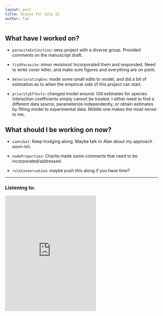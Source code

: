 ```yaml
---
layout: post
title: Status for July 12
author: Tad
---
```


## What have I worked on?

* `parasiteExtinction`: sexy project with a diverse group. Provided comments on the manuscript draft.

* `fishParasite`: minor revisions! Incorporated them and responded. Need to write cover letter, and make sure figures and everything are on point.

* `deterioratingEnv`: made some small edits to model, and did a bit of estimation as to when the empirical side of this project can start.

* `priorityEffects`: changed model around. Old estimates for species interaction coefficients simply cannot be trusted. I either need to find a different data source, parameterize independently, or obtain estimates by fitting model to experimental data. Middle one makes the most sense to me.


## What should I be working on now?

* `cannibal`: Keep trudging along. Maybe talk to Alan about my approach soon-ish.

* `nodeProperties`: Charlie made some comments that need to be incorporated/addressed.

* `roleConservation`: maybe push this along if you have time?





---

### Listening to:
<iframe src="https://embed.spotify.com/?uri=spotify%3Atrack%3A1Wj3Fo61sB6AEnRsc5enZU" width="300" height="380" frameborder="0" allowtransparency="true"></iframe>
 <i class='fa fa-code' style='color:pink'></i>
